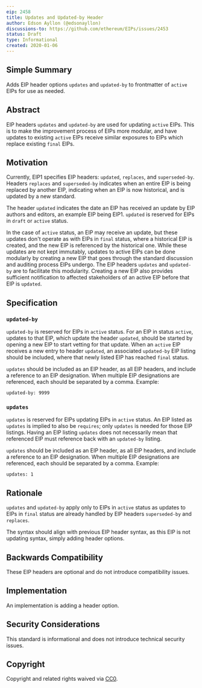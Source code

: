 ```yaml
---
eip: 2458
title: Updates and Updated-by Header
author: Edson Ayllon (@edsonayllon) 
discussions-to: https://github.com/ethereum/EIPs/issues/2453
status: Draft
type: Informational
created: 2020-01-06
---
```


## Simple Summary
<!--"If you can't explain it simply, you don't understand it well enough." Provide a simplified and layman-accessible explanation of the EIP.-->

Adds EIP header options `updates` and `updated-by` to frontmatter of `active` EIPs for use as needed.

## Abstract
<!--A short (~200 word) description of the technical issue being addressed.-->

EIP headers `updates` and `updated-by` are used for updating `active` EIPs. This is to make the improvement process of EIPs more modular, and have updates to existing `active` EIPs receive similar exposures to EIPs which replace existing `final` EIPs. 

## Motivation
<!--The motivation is critical for EIPs that want to change the Ethereum protocol. It should clearly explain why the existing protocol specification is inadequate to address the problem that the EIP solves. EIP submissions without sufficient motivation may be rejected outright.-->

Currently, EIP1 specifies EIP headers: `updated`, `replaces`, and `superseded-by`. Headers `replaces` and `superseded-by` indicates when an entire EIP is being replaced by another EIP, indicating when an EIP is now historical, and is updated by a new standard. 

The header `updated` indicates the date an EIP has received an update by EIP authors and editors, an example EIP being EIP1. `updated` is reserved for EIPs in `draft` or `active` status. 

In the case of `active` status, an EIP may receive an update, but these updates don't operate as with EIPs in `final` status, where a historical EIP is created, and the new EIP is referenced by the historical one. While these updates are not kept immutably, updates to active EIPs can be done modularly by creating a new EIP that goes through the standard discussion and auditing process EIPs undergo. The EIP headers `updates` and `updated-by` are to facilitate this modularity. Creating a new EIP also provides sufficient notification to affected stakeholders of an active EIP before that EIP is `updated`. 

## Specification
<!--The technical specification should describe the syntax and semantics of any new feature. The specification should be detailed enough to allow competing, interoperable implementations for any of the current Ethereum platforms (go-ethereum, parity, cpp-ethereum, ethereumj, ethereumjs, and [others](https://github.com/ethereum/wiki/wiki/Clients)).-->

### `updated-by` 

`updated-by` is reserved for EIPs in `active` status. For an EIP in status `active`, updates to that EIP, which update the header `updated`, should be started by opening a new EIP to start vetting for that update. When an `active` EIP receives a new entry to header `updated`, an associated `updated-by` EIP listing should be included, where that newly listed EIP has reached `final` status.

`updates` should be included as an EIP header, as all EIP headers, and include a reference to an EIP designation. When multiple EIP designations are referenced, each should be separated by a comma. Example:

```
updated-by: 9999
```

### `updates` 

`updates` is reserved for EIPs updating EIPs in `active` status. An EIP listed as `updates` is implied to also be `requires`; only `updates` is needed for those EIP listings. Having an EIP listing `updates` does not necessarily mean that referenced EIP must reference back with an `updated-by` listing.

`updates` should be included as an EIP header, as all EIP headers, and include a reference to an EIP designation. When multiple EIP designations are referenced, each should be separated by a comma. Example:

```
updates: 1
```

## Rationale
<!--The rationale fleshes out the specification by describing what motivated the design and why particular design decisions were made. It should describe alternate designs that were considered and related work, e.g. how the feature is supported in other languages. The rationale may also provide evidence of consensus within the community, and should discuss important objections or concerns raised during discussion.-->

`updates` and `updated-by` apply only to EIPs in `active` status as updates to EIPs in `final` status are already handled by EIP headers `superseded-by` and `replaces`.

The syntax should align with previous EIP header syntax, as this EIP is not updating syntax, simply adding header options.

## Backwards Compatibility
<!--All EIPs that introduce backward incompatibilities must include a section describing these incompatibilities and their severity. The EIP must explain how the author proposes to deal with these incompatibilities. EIP submissions without a sufficient backward compatibility treatise may be rejected outright.-->

These EIP headers are optional and do not introduce compatibility issues.


## Implementation
<!--The implementations must be completed before any EIP is given status "Final", but it need not be completed before the EIP is accepted. While there is merit to the approach of reaching consensus on the specification and rationale before writing code, the principle of "rough consensus and running code" is still useful when it comes to resolving many discussions of API details.-->

An implementation is adding a header option. 

## Security Considerations
<!--All EIPs must contain a section that discusses the security implications/considerations relevant to the proposed change. Include information that might be important for security discussions, surface risks and can be used throughout the life cycle of the proposal. E.g. include security-relevant design decisions, concerns, important discussions, implementation-specific guidance and pitfalls, an outline of threats and risks and how they are being addressed. EIP submissions missing the "Security Considerations" section will be rejected. An EIP cannot proceed to status "Final" without a Security Considerations discussion deemed sufficient by the reviewers.-->

This standard is informational and does not introduce technical security issues.

## Copyright
Copyright and related rights waived via [CC0](https://creativecommons.org/publicdomain/zero/1.0/).


